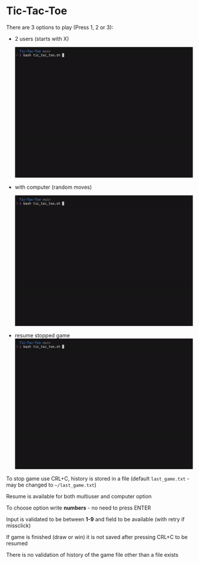 # Tic-Tac-Toe
There are 3 options to play (Press 1, 2 or 3):
- 2 users (starts with X)

    ![](gifs/multiplayer.gif)

- with computer (random moves)

    ![](gifs/with_computer.gif)

- resume stopped game
    ![](gifs/resume.gif)

To stop game use CRL+C, history is stored in a file (default `last_game.txt` - may be changed to `~/last_game.txt`) 

Resume is available for both multiuser and computer option

To choose option write **numbers** - no need to press ENTER

Input is validated to be between **1-9** and field to be available (with retry if missclick)

If game is finished (draw or win) it is not saved after pressing CRL+C to be resumed 

There is no validation of history of the game file other than a file exists
